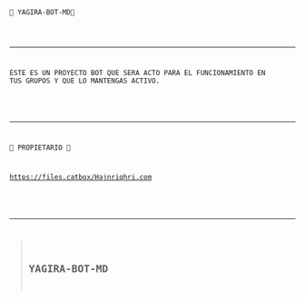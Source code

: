 <summary><code>💎 YAGIRA-BOT-MD💎<b1>

</details>

---

<b1>ESTE ES UN PROYECTO BOT QUE SERA ACTO PARA EL FUNCIONAMIENTO EN TUS GRUPOS Y QUE LO MANTENGAS ACTIVO.<b2>

</details>

---

💎 PROPIETARIO 💎

</Photo-code-status>https://files.catbox/Hajnriqhri.com<b3>

</details>

---

> ## YAGIRA-BOT-MD